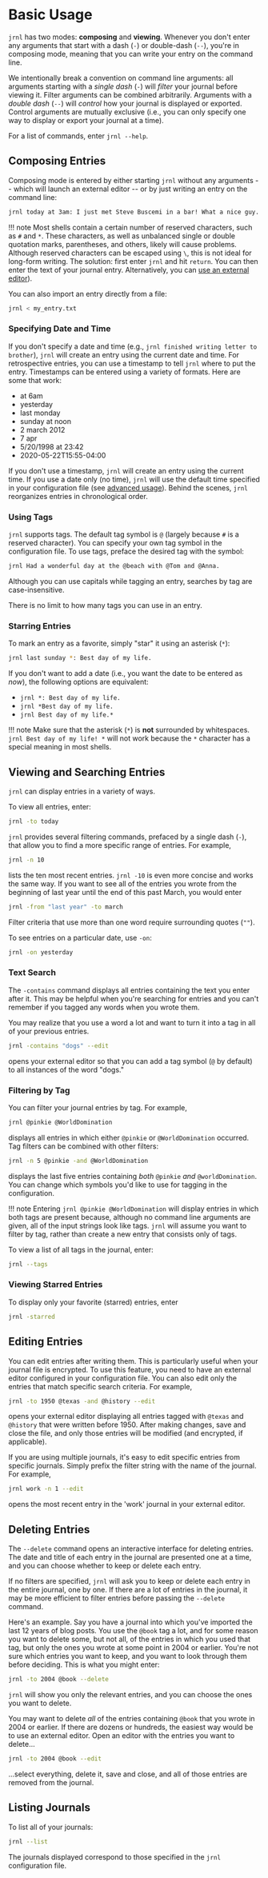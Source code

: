 # Basic Usage #

`jrnl` has two modes: **composing** and **viewing**. Whenever you don't enter
any arguments that start with a dash (`-`) or double-dash (`--`), you're in
composing mode, meaning that you can write your entry on the command line.

We intentionally break a convention on command line arguments: all arguments
starting with a _single dash_ (`-`) will _filter_ your journal before viewing
it. Filter arguments can be combined arbitrarily. Arguments with a _double dash_
(`--`) will _control_ how your journal is displayed or exported. Control
arguments are mutually exclusive (i.e., you can only specify one way to display
or export your journal at a time).

For a list of commands, enter `jrnl --help`.

## Composing Entries ##

Composing mode is entered by either starting `jrnl` without any arguments --
which will launch an external editor -- or by just writing an entry on the
command line:

```sh
jrnl today at 3am: I just met Steve Buscemi in a bar! What a nice guy.
```

!!! note
    Most shells contain a certain number of reserved characters, such as `#` and
    `*`. These characters, as well as unbalanced single or double quotation
    marks, parentheses, and others, likely will cause problems. Although
    reserved characters can be escaped using `\`, this is not ideal for
    long-form writing. The solution: first enter `jrnl` and hit `return`. You
    can then enter the text of your journal entry. Alternatively, you can [use
    an external editor](./advanced.md)).

You can also import an entry directly from a file:

```sh
jrnl < my_entry.txt
```

### Specifying Date and Time ###

If you don't specify a date and time (e.g., `jrnl finished writing letter to brother`), `jrnl` will create an entry using the current date and time. For retrospective entries, you can use a timestamp to tell `jrnl` where to put the entry. Timestamps can be entered using a variety of formats. Here are some that work:

- at 6am
- yesterday
- last monday
- sunday at noon
- 2 march 2012
- 7 apr
- 5/20/1998 at 23:42
- 2020-05-22T15:55-04:00

If you don't use a timestamp, `jrnl` will create an entry using the current
time. If you use a date only (no time), `jrnl` will use the default time
specified in your configuration file (see [advanced usage](./advanced.md)).
Behind the scenes, `jrnl` reorganizes entries in chronological order.

### Using Tags ###

`jrnl` supports tags. The default tag symbol is `@` (largely because `#` is a
reserved character). You can specify your own tag symbol in the configuration
file. To use tags, preface the desired tag with the symbol:

```sh
jrnl Had a wonderful day at the @beach with @Tom and @Anna.
```

Although you can use capitals while tagging an entry, searches by tag are
case-insensitive.

There is no limit to how many tags you can use in an entry.

### Starring Entries ###

To mark an entry as a favorite, simply "star" it using an asterisk (`*`):

```sh
jrnl last sunday *: Best day of my life.
```

If you don't want to add a date (i.e., you want the date to be entered as
_now_), the following options are equivalent:

- `jrnl *: Best day of my life.`
- `jrnl *Best day of my life.`
- `jrnl Best day of my life.*`

!!! note
    Make sure that the asterisk (`*`) is **not** surrounded by whitespaces.
    `jrnl Best day of my life! *` will not work because the `*` character has a
    special meaning in most shells.

## Viewing and Searching Entries ##

`jrnl` can display entries in a variety of ways.

To view all entries, enter:
```sh
jrnl -to today
```

`jrnl` provides several filtering commands, prefaced by a single dash (`-`), that
allow you to find a more specific range of entries. For example,

```sh
jrnl -n 10
```

lists the ten most recent entries. `jrnl -10` is even more concise and works the
same way. If you want to see all of the entries you wrote from the beginning of
last year until the end of this past March, you would enter

```sh
jrnl -from "last year" -to march
```

Filter criteria that use more than one word require surrounding quotes (`""`).

To see entries on a particular date, use `-on`:
```sh
jrnl -on yesterday
```

### Text Search ###

The `-contains` command displays all entries containing the text you enter after it.
This may be helpful when you're searching for entries and you can't remember if you
tagged any words when you wrote them.

You may realize that you use a word a lot and want to turn it into a tag in all
of your previous entries.

```sh
jrnl -contains "dogs" --edit
```

opens your external editor so that you can add a tag symbol (`@` by default) to
all instances of the word "dogs."

### Filtering by Tag ###

You can filter your journal entries by tag. For example,

```sh
jrnl @pinkie @WorldDomination
```

displays all entries in which either `@pinkie` or `@WorldDomination`
occurred. Tag filters can be combined with other filters:

```sh
jrnl -n 5 @pinkie -and @WorldDomination
```

displays the last five entries containing _both_ `@pinkie` _and_
`@worldDomination`. You can change which symbols you'd like to use for tagging
in the configuration.

!!! note
    Entering `jrnl @pinkie @WorldDomination` will display entries in which both
    tags are present because, although no command line arguments are given, all
    of the input strings look like tags. `jrnl` will assume you want to filter
    by tag, rather than create a new entry that consists only of tags.

To view a list of all tags in the journal, enter:

```sh
jrnl --tags
```

### Viewing Starred Entries ###

To display only your favorite (starred) entries, enter

```sh
jrnl -starred
```

## Editing Entries ##

You can edit entries after writing them. This is particularly useful when your
journal file is encrypted. To use this feature, you need to have an external
editor configured in your configuration file. You can also edit only the entries
that match specific search criteria. For example,

```sh
jrnl -to 1950 @texas -and @history --edit
```

opens your external editor displaying all entries tagged with `@texas` and
`@history` that were written before 1950. After making changes, save and close
the file, and only those entries will be modified (and encrypted, if
applicable).

If you are using multiple journals, it's easy to edit specific entries from
specific journals. Simply prefix the filter string with the name of the journal.
For example,

```sh
jrnl work -n 1 --edit
```

opens the most recent entry in the 'work' journal in your external editor.

## Deleting Entries ##

The `--delete` command opens an interactive interface for deleting entries. The
date and title of each entry in the journal are presented one at a time, and you
can choose whether to keep or delete each entry.

If no filters are specified, `jrnl` will ask you to keep or delete each entry in
the entire journal, one by one. If there are a lot of entries in the journal, it
may be more efficient to filter entries before passing the `--delete` command.

Here's an example. Say you have a journal into which you've imported the last 12
years of blog posts. You use the `@book` tag a lot, and for some reason you want
to delete some, but not all, of the entries in which you used that tag, but only
the ones you wrote at some point in 2004 or earlier. You're not sure which
entries you want to keep, and you want to look through them before deciding.
This is what you might enter:

```sh
jrnl -to 2004 @book --delete
```

`jrnl` will show you only the relevant entries, and you can choose the ones you
want to delete.

You may want to delete _all_ of the entries containing `@book` that you wrote in
2004 or earlier. If there are dozens or hundreds, the easiest way would be to
use an external editor. Open an editor with the entries you want to delete...

```sh
jrnl -to 2004 @book --edit
```

...select everything, delete it, save and close, and all of those entries are
removed from the journal.

## Listing Journals ##

To list all of your journals:

```sh
jrnl --list
```

The journals displayed correspond to those specified in the `jrnl` configuration
file.
